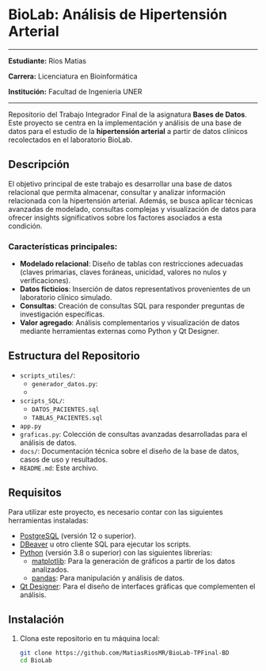 # BioLab: Análisis de Hipertensión Arterial
---
**Estudiante:** Rios Matias

**Carrera:** Licenciatura en Bioinformática 

**Institución:** Facultad de Ingenieria UNER 

---




Repositorio del Trabajo Integrador Final de la asignatura **Bases de Datos**. Este proyecto se centra en la implementación y análisis de una base de datos para el estudio de la **hipertensión arterial** a partir de datos clínicos recolectados en el laboratorio BioLab.

## Descripción

El objetivo principal de este trabajo es desarrollar una base de datos relacional que permita almacenar, consultar y analizar información relacionada con la hipertensión arterial. Además, se busca aplicar técnicas avanzadas de modelado, consultas complejas y visualización de datos para ofrecer insights significativos sobre los factores asociados a esta condición.

### Características principales:

- **Modelado relacional**: Diseño de tablas con restricciones adecuadas (claves primarias, claves foráneas, unicidad, valores no nulos y verificaciones).
- **Datos ficticios**: Inserción de datos representativos provenientes de un laboratorio clínico simulado.
- **Consultas**: Creación de consultas SQL para responder preguntas de investigación específicas.
- **Valor agregado**: Análisis complementarios y visualización de datos mediante herramientas externas como Python y Qt Designer.

## Estructura del Repositorio
- `scripts_utiles/`:
    - `generador_datos.py`:
    - 
- `scripts_SQL/`:
    - `DATOS_PACIENTES.sql`
    - `TABLAS_PACIENTES.sql`
- `app.py`
- `graficas.py`: Colección de consultas avanzadas desarrolladas para el análisis de datos.
- `docs/`: Documentación técnica sobre el diseño de la base de datos, casos de uso y resultados.
- `README.md`: Este archivo.

## Requisitos

Para utilizar este proyecto, es necesario contar con las siguientes herramientas instaladas:

- [PostgreSQL](https://www.postgresql.org/) (versión 12 o superior).
- [DBeaver](https://dbeaver.io/) u otro cliente SQL para ejecutar los scripts.
- [Python](https://www.python.org/) (versión 3.8 o superior) con las siguientes librerías:
  - [matplotlib](https://matplotlib.org/): Para la generación de gráficos a partir de los datos analizados.
  - [pandas](https://pandas.pydata.org/): Para manipulación y análisis de datos.
- [Qt Designer](https://doc.qt.io/qt-5/qtdesigner-manual.html): Para el diseño de interfaces gráficas que complementen el análisis.

## Instalación

1. Clona este repositorio en tu máquina local:
   ```bash
   git clone https://github.com/MatiasRiosMR/BioLab-TPFinal-BD
   cd BioLab
